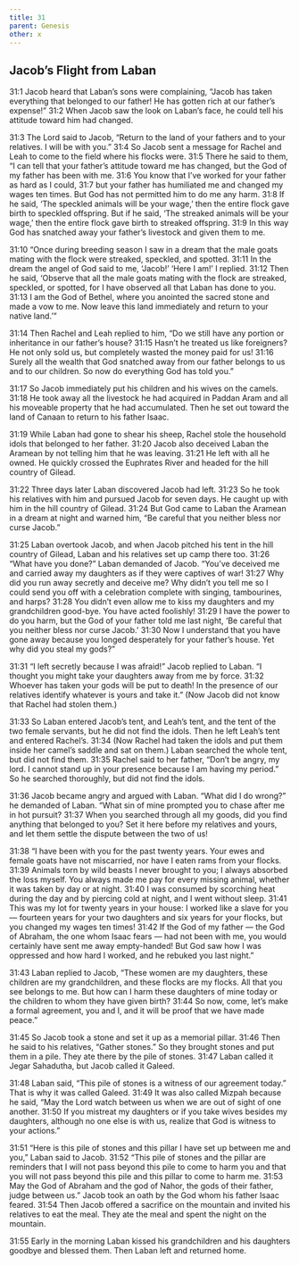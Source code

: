 ```yaml
---
title: 31
parent: Genesis
other: x
---
```


## Jacob’s Flight from Laban

<a name="31:1">31:1</a> Jacob heard that Laban’s sons were complaining, “Jacob has taken everything that belonged to our father! He has gotten rich at our father’s expense!” <a name="31:2">31:2</a> When Jacob saw the look on Laban’s face, he could tell his attitude toward him had changed.

<a name="31:3">31:3</a> The Lord said to Jacob, “Return to the land of your fathers and to your relatives. I will be with you.” <a name="31:4">31:4</a> So Jacob sent a message for Rachel and Leah to come to the field where his flocks were. <a name="31:5">31:5</a> There he said to them, “I can tell that your father’s attitude toward me has changed, but the God of my father has been with me. <a name="31:6">31:6</a> You know that I’ve worked for your father as hard as I could, <a name="31:7">31:7</a> but your father has humiliated me and changed my wages ten times. But God has not permitted him to do me any harm. <a name="31:8">31:8</a> If he said, ‘The speckled animals will be your wage,’ then the entire flock gave birth to speckled offspring. But if he said, ‘The streaked animals will be your wage,’ then the entire flock gave birth to streaked offspring. <a name="31:9">31:9</a> In this way God has snatched away your father’s livestock and given them to me.

<a name="31:10">31:10</a> “Once during breeding season I saw in a dream that the male goats mating with the flock were streaked, speckled, and spotted. <a name="31:11">31:11</a> In the dream the angel of God said to me, ‘Jacob!’ ‘Here I am!’ I replied. <a name="31:12">31:12</a> Then he said, ‘Observe that all the male goats mating with the flock are streaked, speckled, or spotted, for I have observed all that Laban has done to you. <a name="31:13">31:13</a> I am the God of Bethel, where you anointed the sacred stone and made a vow to me. Now leave this land immediately and return to your native land.’”

<a name="31:14">31:14</a> Then Rachel and Leah replied to him, “Do we still have any portion or inheritance in our father’s house? <a name="31:15">31:15</a> Hasn’t he treated us like foreigners? He not only sold us, but completely wasted the money paid for us! <a name="31:16">31:16</a> Surely all the wealth that God snatched away from our father belongs to us and to our children. So now do everything God has told you.”

<a name="31:17">31:17</a> So Jacob immediately put his children and his wives on the camels. <a name="31:18">31:18</a> He took away all the livestock he had acquired in Paddan Aram and all his moveable property that he had accumulated. Then he set out toward the land of Canaan to return to his father Isaac.

<a name="31:19">31:19</a> While Laban had gone to shear his sheep, Rachel stole the household idols that belonged to her father. <a name="31:20">31:20</a> Jacob also deceived Laban the Aramean by not telling him that he was leaving. <a name="31:21">31:21</a> He left with all he owned. He quickly crossed the Euphrates River and headed for the hill country of Gilead.

<a name="31:22">31:22</a> Three days later Laban discovered Jacob had left. <a name="31:23">31:23</a> So he took his relatives with him and pursued Jacob for seven days. He caught up with him in the hill country of Gilead. <a name="31:24">31:24</a> But God came to Laban the Aramean in a dream at night and warned him, “Be careful that you neither bless nor curse Jacob.”

<a name="31:25">31:25</a> Laban overtook Jacob, and when Jacob pitched his tent in the hill country of Gilead, Laban and his relatives set up camp there too. <a name="31:26">31:26</a> “What have you done?” Laban demanded of Jacob. “You’ve deceived me and carried away my daughters as if they were captives of war! <a name="31:27">31:27</a> Why did you run away secretly and deceive me? Why didn’t you tell me so I could send you off with a celebration complete with singing, tambourines, and harps? <a name="31:28">31:28</a> You didn’t even allow me to kiss my daughters and my grandchildren good-bye. You have acted foolishly! <a name="31:29">31:29</a> I have the power to do you harm, but the God of your father told me last night, ‘Be careful that you neither bless nor curse Jacob.’ <a name="31:30">31:30</a> Now I understand that you have gone away because you longed desperately for your father’s house. Yet why did you steal my gods?”

<a name="31:31">31:31</a> “I left secretly because I was afraid!” Jacob replied to Laban. “I thought you might take your daughters away from me by force. <a name="31:32">31:32</a> Whoever has taken your gods will be put to death! In the presence of our relatives identify whatever is yours and take it.” (Now Jacob did not know that Rachel had stolen them.)

<a name="31:33">31:33</a> So Laban entered Jacob’s tent, and Leah’s tent, and the tent of the two female servants, but he did not find the idols. Then he left Leah’s tent and entered Rachel’s. <a name="31:34">31:34</a> (Now Rachel had taken the idols and put them inside her camel’s saddle and sat on them.) Laban searched the whole tent, but did not find them. <a name="31:35">31:35</a> Rachel said to her father, “Don’t be angry, my lord. I cannot stand up in your presence because I am having my period.” So he searched thoroughly, but did not find the idols.

<a name="31:36">31:36</a> Jacob became angry and argued with Laban. “What did I do wrong?” he demanded of Laban. “What sin of mine prompted you to chase after me in hot pursuit? <a name="31:37">31:37</a> When you searched through all my goods, did you find anything that belonged to you? Set it here before my relatives and yours, and let them settle the dispute between the two of us!

<a name="31:38">31:38</a> “I have been with you for the past twenty years. Your ewes and female goats have not miscarried, nor have I eaten rams from your flocks. <a name="31:39">31:39</a> Animals torn by wild beasts I never brought to you; I always absorbed the loss myself. You always made me pay for every missing animal, whether it was taken by day or at night. <a name="31:40">31:40</a> I was consumed by scorching heat during the day and by piercing cold at night, and I went without sleep. <a name="31:41">31:41</a> This was my lot for twenty years in your house: I worked like a slave for you — fourteen years for your two daughters and six years for your flocks, but you changed my wages ten times! <a name="31:42">31:42</a> If the God of my father — the God of Abraham, the one whom Isaac fears — had not been with me, you would certainly have sent me away empty-handed! But God saw how I was oppressed and how hard I worked, and he rebuked you last night.”

<a name="31:43">31:43</a> Laban replied to Jacob, “These women are my daughters, these children are my grandchildren, and these flocks are my flocks. All that you see belongs to me. But how can I harm these daughters of mine today or the children to whom they have given birth? <a name="31:44">31:44</a> So now, come, let’s make a formal agreement, you and I, and it will be proof that we have made peace.”

<a name="31:45">31:45</a> So Jacob took a stone and set it up as a memorial pillar. <a name="31:46">31:46</a> Then he said to his relatives, “Gather stones.” So they brought stones and put them in a pile. They ate there by the pile of stones. <a name="31:47">31:47</a> Laban called it Jegar Sahadutha, but Jacob called it Galeed.

<a name="31:48">31:48</a> Laban said, “This pile of stones is a witness of our agreement today.” That is why it was called Galeed. <a name="31:49">31:49</a> It was also called Mizpah because he said, “May the Lord watch between us when we are out of sight of one another. <a name="31:50">31:50</a> If you mistreat my daughters or if you take wives besides my daughters, although no one else is with us, realize that God is witness to your actions.”

<a name="31:51">31:51</a> “Here is this pile of stones and this pillar I have set up between me and you,” Laban said to Jacob. <a name="31:52">31:52</a> “This pile of stones and the pillar are reminders that I will not pass beyond this pile to come to harm you and that you will not pass beyond this pile and this pillar to come to harm me. <a name="31:53">31:53</a> May the God of Abraham and the god of Nahor, the gods of their father, judge between us.” Jacob took an oath by the God whom his father Isaac feared. <a name="31:54">31:54</a> Then Jacob offered a sacrifice on the mountain and invited his relatives to eat the meal. They ate the meal and spent the night on the mountain.

<a name="31:55">31:55</a> Early in the morning Laban kissed his grandchildren and his daughters goodbye and blessed them. Then Laban left and returned home.
